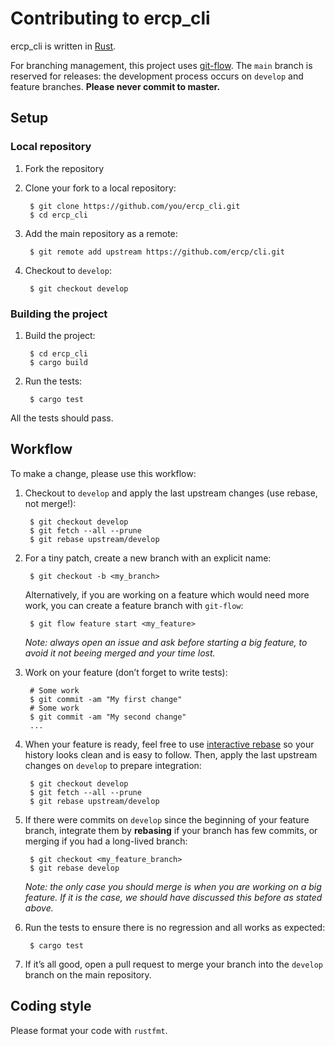 # Contributing to ercp_cli

ercp_cli is written in [Rust](https://www.rust-lang.org/).

For branching management, this project uses
[git-flow](https://github.com/petervanderdoes/gitflow-avh). The `main` branch is
reserved for releases: the development process occurs on `develop` and feature
branches. **Please never commit to master.**

## Setup

### Local repository

1. Fork the repository

2. Clone your fork to a local repository:

        $ git clone https://github.com/you/ercp_cli.git
        $ cd ercp_cli

3. Add the main repository as a remote:

        $ git remote add upstream https://github.com/ercp/cli.git

4. Checkout to `develop`:

        $ git checkout develop

### Building the project

1. Build the project:

        $ cd ercp_cli
        $ cargo build

2. Run the tests:

        $ cargo test

All the tests should pass.

## Workflow

To make a change, please use this workflow:

1. Checkout to `develop` and apply the last upstream changes (use rebase, not
    merge!):

        $ git checkout develop
        $ git fetch --all --prune
        $ git rebase upstream/develop

2. For a tiny patch, create a new branch with an explicit name:

        $ git checkout -b <my_branch>

    Alternatively, if you are working on a feature which would need more work,
    you can create a feature branch with `git-flow`:

        $ git flow feature start <my_feature>

    *Note: always open an issue and ask before starting a big feature, to avoid
    it not beeing merged and your time lost.*

3. Work on your feature (don’t forget to write tests):

        # Some work
        $ git commit -am "My first change"
        # Some work
        $ git commit -am "My second change"
        ...

4. When your feature is ready, feel free to use
    [interactive rebase](https://help.github.com/articles/about-git-rebase/) so
    your history looks clean and is easy to follow. Then, apply the last
    upstream changes on `develop` to prepare integration:

        $ git checkout develop
        $ git fetch --all --prune
        $ git rebase upstream/develop

5. If there were commits on `develop` since the beginning of your feature
    branch, integrate them by **rebasing** if your branch has few commits, or
    merging if you had a long-lived branch:

        $ git checkout <my_feature_branch>
        $ git rebase develop

    *Note: the only case you should merge is when you are working on a big
    feature. If it is the case, we should have discussed this before as stated
    above.*

6. Run the tests to ensure there is no regression and all works as expected:

        $ cargo test

7. If it’s all good, open a pull request to merge your branch into the `develop`
    branch on the main repository.

## Coding style

Please format your code with `rustfmt`.
